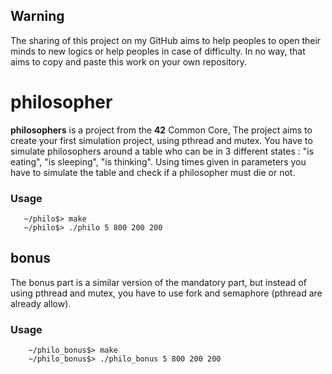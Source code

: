 ﻿## Warning 

The sharing of this project on my GitHub aims to help peoples to open their minds to new logics or help peoples in case of difficulty. In no way, that aims to copy and paste this work on your own repository.
# philosopher

**philosophers** is a project from the **42** Common Core, The project aims to create your first simulation project, using pthread and mutex. You have to simulate philosophers around a table who can be in 3 different states : "is eating", "is sleeping", "is thinking". Using times given in parameters you have to simulate the table and check if a philosopher must die or not.

### Usage

	   ~/philo$> make
	   ~/philo$> ./philo 5 800 200 200 
## bonus

The bonus part is a similar version of the mandatory part, but instead of using pthread and mutex, you have to use fork and semaphore (pthread are already allow).

### Usage

		~/philo_bonus$> make
		~/philo_bonus$> ./philo_bonus 5 800 200 200

